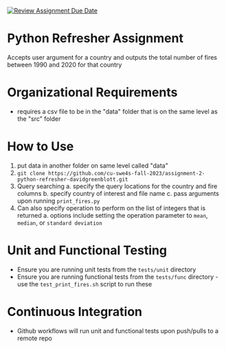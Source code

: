 [![Review Assignment Due Date](https://classroom.github.com/assets/deadline-readme-button-24ddc0f5d75046c5622901739e7c5dd533143b0c8e959d652212380cedb1ea36.svg)](https://classroom.github.com/a/oQi7O4AA)
# Python Refresher Assignment
Accepts user argument for a country and outputs the total number of fires between 1990 and 2020 for that country

# Organizational Requirements
- requires a csv file to be in the "data" folder that is on the same level as the "src" folder

# How to Use
1. put data in another folder on same level called "data"
2. `git clone https://github.com/cu-swe4s-fall-2023/assignment-2-python-refresher-davidgreenblott.git`
3. Query searching
a. specify the query locations for the country and fire columns
b. specify country of interest and file name
c. pass arguments upon running `print_fires.py`
4. Can also specify operation to perform on the list of integers that is returned 
a. options include setting the operation parameter to `mean`, `median`, or `standard deviation`

# Unit and Functional Testing
- Ensure you are running unit tests from the `tests/unit` directory
-  Ensure you are running functional tests from the `tests/func` directory
    -use the `test_print_fires.sh` script to run these
    
# Continuous Integration
- Github workflows will run unit and functional tests upon push/pulls to
a remote repo
